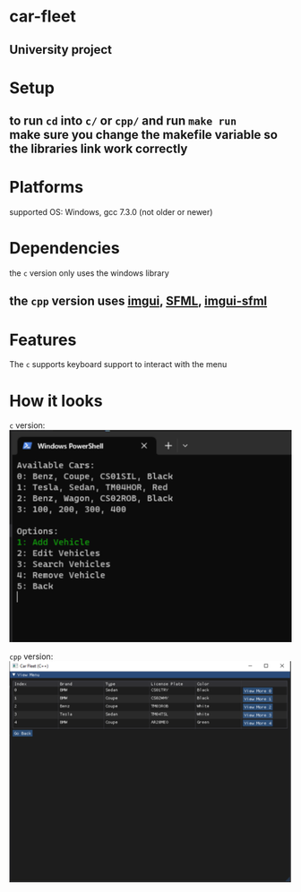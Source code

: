 # car-fleet

University project
---
# Setup    


to run `cd` into `c/` or `cpp/` and run `make run`    
make sure you change the makefile variable so the libraries link work correctly
---
# Platforms   
supported OS: Windows, gcc 7.3.0 (not older or newer) 
# Dependencies
the `c` version only uses the windows library   

the `cpp` version uses [imgui](https://github.com/ocornut/imgui), [SFML](https://github.com/SFML/SFML), [imgui-sfml](https://github.com/SFML/imgui-sfml)
---
# Features

The `c` supports keyboard support to interact with the menu
# How it looks
`c` version:   
![c_version](https://github.com/Robertkq/car-fleet/blob/main/img/c_version.png)

`cpp` version:
![cpp_version](https://github.com/Robertkq/car-fleet/blob/main/img/cpp_version.png)




